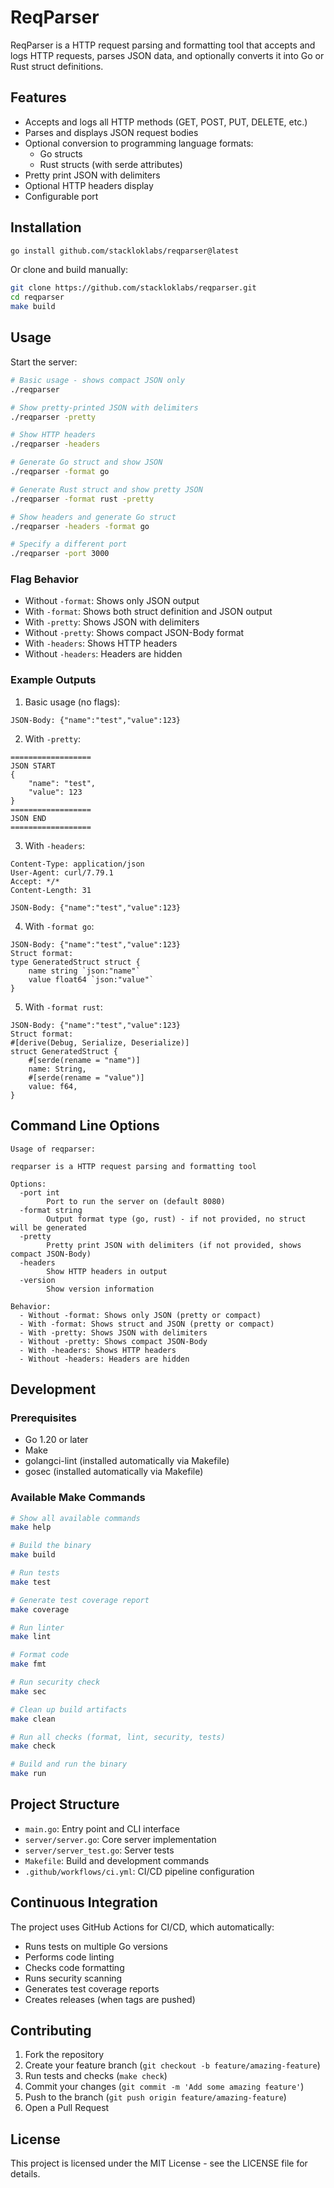 # ReqParser

ReqParser is a HTTP request parsing and formatting tool that accepts and logs HTTP requests, parses JSON data, and optionally converts it into Go or Rust struct definitions.

## Features

- Accepts and logs all HTTP methods (GET, POST, PUT, DELETE, etc.)
- Parses and displays JSON request bodies
- Optional conversion to programming language formats:
  - Go structs
  - Rust structs (with serde attributes)
- Pretty print JSON with delimiters
- Optional HTTP headers display
- Configurable port

## Installation

```bash
go install github.com/stackloklabs/reqparser@latest
```

Or clone and build manually:

```bash
git clone https://github.com/stackloklabs/reqparser.git
cd reqparser
make build
```

## Usage

Start the server:

```bash
# Basic usage - shows compact JSON only
./reqparser

# Show pretty-printed JSON with delimiters
./reqparser -pretty

# Show HTTP headers
./reqparser -headers

# Generate Go struct and show JSON
./reqparser -format go

# Generate Rust struct and show pretty JSON
./reqparser -format rust -pretty

# Show headers and generate Go struct
./reqparser -headers -format go

# Specify a different port
./reqparser -port 3000
```

### Flag Behavior

- Without `-format`: Shows only JSON output
- With `-format`: Shows both struct definition and JSON output
- With `-pretty`: Shows JSON with delimiters
- Without `-pretty`: Shows compact JSON-Body format
- With `-headers`: Shows HTTP headers
- Without `-headers`: Headers are hidden

### Example Outputs

1. Basic usage (no flags):
```
JSON-Body: {"name":"test","value":123}
```

2. With `-pretty`:
```
==================
JSON START
{
    "name": "test",
    "value": 123
}
==================
JSON END
==================
```

3. With `-headers`:
```
Content-Type: application/json
User-Agent: curl/7.79.1
Accept: */*
Content-Length: 31

JSON-Body: {"name":"test","value":123}
```

4. With `-format go`:
```
JSON-Body: {"name":"test","value":123}
Struct format:
type GeneratedStruct struct {
    name string `json:"name"`
    value float64 `json:"value"`
}
```

5. With `-format rust`:
```
JSON-Body: {"name":"test","value":123}
Struct format:
#[derive(Debug, Serialize, Deserialize)]
struct GeneratedStruct {
    #[serde(rename = "name")]
    name: String,
    #[serde(rename = "value")]
    value: f64,
}
```

## Command Line Options

```
Usage of reqparser:

reqparser is a HTTP request parsing and formatting tool

Options:
  -port int
        Port to run the server on (default 8080)
  -format string
        Output format type (go, rust) - if not provided, no struct will be generated
  -pretty
        Pretty print JSON with delimiters (if not provided, shows compact JSON-Body)
  -headers
        Show HTTP headers in output
  -version
        Show version information

Behavior:
  - Without -format: Shows only JSON (pretty or compact)
  - With -format: Shows struct and JSON (pretty or compact)
  - With -pretty: Shows JSON with delimiters
  - Without -pretty: Shows compact JSON-Body
  - With -headers: Shows HTTP headers
  - Without -headers: Headers are hidden
```

## Development

### Prerequisites

- Go 1.20 or later
- Make
- golangci-lint (installed automatically via Makefile)
- gosec (installed automatically via Makefile)

### Available Make Commands

```bash
# Show all available commands
make help

# Build the binary
make build

# Run tests
make test

# Generate test coverage report
make coverage

# Run linter
make lint

# Format code
make fmt

# Run security check
make sec

# Clean up build artifacts
make clean

# Run all checks (format, lint, security, tests)
make check

# Build and run the binary
make run
```

## Project Structure

- `main.go`: Entry point and CLI interface
- `server/server.go`: Core server implementation
- `server/server_test.go`: Server tests
- `Makefile`: Build and development commands
- `.github/workflows/ci.yml`: CI/CD pipeline configuration

## Continuous Integration

The project uses GitHub Actions for CI/CD, which automatically:

- Runs tests on multiple Go versions
- Performs code linting
- Checks code formatting
- Runs security scanning
- Generates test coverage reports
- Creates releases (when tags are pushed)

## Contributing

1. Fork the repository
2. Create your feature branch (`git checkout -b feature/amazing-feature`)
3. Run tests and checks (`make check`)
4. Commit your changes (`git commit -m 'Add some amazing feature'`)
5. Push to the branch (`git push origin feature/amazing-feature`)
6. Open a Pull Request

## License

This project is licensed under the MIT License - see the LICENSE file for details.
